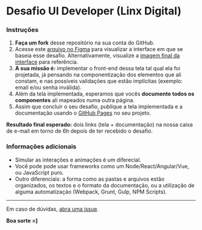 # Desafio UI Developer (Linx Digital)

### Instruções

1. **Faça um fork** desse repositório na sua conta do GitHub.
2. Acesse este [arquivo no Figma](https://www.figma.com/file/TnLJoHhOyyIHl7OKiM2AT72Q/Desafio-UI-Front?node-id=0%3A1) para visualizar a interface em que se baseia esse desafio. Alternativamente, visualize a [imagem final da interface](https://drive.google.com/open?id=16IO8TlwHJINqdO3rN2rf4WmcJzWcxrDg) para referência.
3. **A sua missão é:** implementar o front-end dessa tela tal qual ela foi projetada, já pensando na componentização dos elementos que ali constam, e nas possíveis validações que estão implícitas (exemplo: email e/ou senha inválida). 
4. Além da tela implementada, esperamos que vocês **documente todos os componentes** ali mapeados numa outra página. 
5. Assim que concluir o seu desafio, publique a tela implementada e a documentação usando o [GitHub Pages](https://pages.github.com/) no seu projeto.

**Resultado final esperado:** dois links (tela + documentação) na nossa caixa de e-mail em torno de 6h depois de ter recebido o desafio.

### Informações adicionais
- Simular as interações e animações é um diferecial.
- Você pode pode usar frameworks como um Node/React/Angular/Vue, ou JavaScript puro. 
- Outro diferenciais: a forma como as pastas e arquivos estão organizados, os textos e o formato da documentação, ou a utilização de alguma automatização (Webpack, Grunt, Gulp, NPM Scripts). 

---

Em caso de dúvidas, [abra uma issue](https://github.com/chaordic/desafio-uidev-linx/issues).

**Boa sorte =]**
